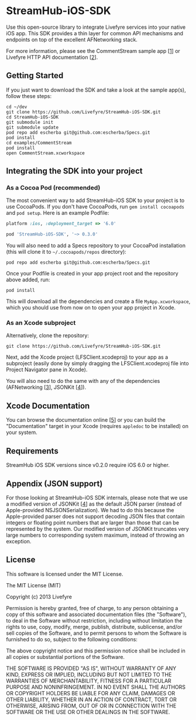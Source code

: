 StreamHub-iOS-SDK
=================

Use this open-source library to integrate Livefyre services into your native iOS app.  This SDK provides a thin layer for common API mechanisms and endpoints on top of the excellent AFNetworking stack.

For more information, please see the CommentStream sample app [[1]] or Livefyre HTTP API documentation [[2]].

## Getting Started

If you just want to download the SDK and take a look at the sample app(s),
follow these steps:

    cd ~/dev
    git clone https://github.com/Livefyre/StreamHub-iOS-SDK.git
    cd StreamHub-iOS-SDK
    git submodule init
    git submodule update
    pod repo add escherba git@github.com:escherba/Specs.git
    pod install
    cd examples/CommentStream
    pod install
    open CommentStream.xcworkspace

## Integrating the SDK into your project

### As a Cocoa Pod (recommended)

The most convenient way to add StreamHub-iOS SDK to your project is to use CocoaPods. 
If you don't have CocoaPods, run `gem install cocoapods` and `pod setup`. 
Here is an example Podfile:

```ruby
platform :ios, :deployment_target => '6.0'

pod 'StreamHub-iOS-SDK', '~> 0.3.0'
```
You will also need to add a Specs repository to your CocoaPod installation (this will clone it to `~/.cocoapods/repos` directory):

    pod repo add escherba git@github.com:escherba/Specs.git

Once your Podfile is created in your app project root and the repository above added, run:

    pod install

This will download all the dependencies and create a file `MyApp.xcworkspace`, which you should use from now on to open your app project in Xcode.

### As an Xcode subproject

Alternatively, clone the repository:

    git clone https://github.com/Livefyre/StreamHub-iOS-SDK.git

Next, add the Xcode project (LFSClient.xcodeproj) to your app as a subproject (easily done by simply dragging the LFSClient.xcodeproj file into Project Navigator pane in Xcode).

You will also need to do the same with any of the dependencies (AFNetworking [[3]], JSONKit [[4]]).

## Xcode Documentation

You can browse the documentation online [[5]] or you can build the "Documentation" target in your Xcode (requires `appledoc` to be installed) on your system.

## Requirements

StreamHub iOS SDK versions since v0.2.0 require iOS 6.0 or higher.

## Appendix (JSON support)

For those looking at StreamHub-iOS SDK internals, please note that we use a modified version of JSONKit [[4]] as the default JSON parser (instead of Apple-provided NSJSONSerialization). We had to do this because the Apple-provided parser does not support decoding JSON files that contain integers or floating point numbers that are larger than those that can be represented by the system. Our modified version of JSONKit truncates very large numbers to corresponding system maximum, instead of throwing an exception.

## License

This software is licensed under the MIT License.

The MIT License (MIT)

Copyright (c) 2013 Livefyre

Permission is hereby granted, free of charge, to any person obtaining a copy of
this software and associated documentation files (the "Software"), to deal in
the Software without restriction, including without limitation the rights to
use, copy, modify, merge, publish, distribute, sublicense, and/or sell copies
of the Software, and to permit persons to whom the Software is furnished to do
so, subject to the following conditions:

The above copyright notice and this permission notice shall be included in all
copies or substantial portions of the Software.

THE SOFTWARE IS PROVIDED "AS IS", WITHOUT WARRANTY OF ANY KIND, EXPRESS OR
IMPLIED, INCLUDING BUT NOT LIMITED TO THE WARRANTIES OF MERCHANTABILITY,
FITNESS FOR A PARTICULAR PURPOSE AND NONINFRINGEMENT. IN NO EVENT SHALL THE
AUTHORS OR COPYRIGHT HOLDERS BE LIABLE FOR ANY CLAIM, DAMAGES OR OTHER
LIABILITY, WHETHER IN AN ACTION OF CONTRACT, TORT OR OTHERWISE, ARISING FROM,
OUT OF OR IN CONNECTION WITH THE SOFTWARE OR THE USE OR OTHER DEALINGS IN THE
SOFTWARE.


[1]: https://github.com/Livefyre/StreamHub-iOS-Example-App
[2]: http://answers.livefyre.com/developers/reference/http-reference/
[3]: https://github.com/mattt/AFNetworking
[4]: https://github.com/escherba/JSONKit
[5]: http://livefyre.github.com/StreamHub-iOS-SDK/
